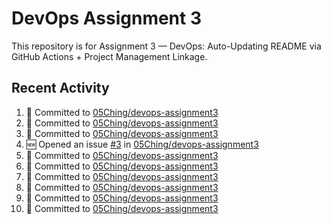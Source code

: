 # DevOps Assignment 3

This repository is for Assignment 3 — DevOps: Auto-Updating README via GitHub Actions + Project Management Linkage.

## Recent Activity
<!--START_SECTION:activity-->
1. 📝 Committed to [05Ching/devops-assignment3](https://github.com/05Ching/devops-assignment3/commit/0ea9787ddd73aa0d41dc07df574e8b75e5657a7e)
2. 📝 Committed to [05Ching/devops-assignment3](https://github.com/05Ching/devops-assignment3/commit/1e02aadcb04a89b25a71839d6d0104f9169c1deb)
3. 📝 Committed to [05Ching/devops-assignment3](https://github.com/05Ching/devops-assignment3/commit/828123f717c064a4d174f661f907e2974d3bc447)
4. 🆕 Opened an issue [#3](https://github.com/05Ching/devops-assignment3/issues/3) in [05Ching/devops-assignment3](https://github.com/05Ching/devops-assignment3)
5. 📝 Committed to [05Ching/devops-assignment3](https://github.com/05Ching/devops-assignment3/commit/f4c49801fc591f75ea0f9574fe06ce18e0160616)
6. 📝 Committed to [05Ching/devops-assignment3](https://github.com/05Ching/devops-assignment3/commit/cf417e09a76f1a9fcd22f27924ea9e4ecb226140)
7. 📝 Committed to [05Ching/devops-assignment3](https://github.com/05Ching/devops-assignment3/commit/74def6c05ab9cda32ae0a965acdce8d5835798ef)
8. 📝 Committed to [05Ching/devops-assignment3](https://github.com/05Ching/devops-assignment3/commit/86e99355795f09fa6d2e0788fa2e307cf6b54464)
9. 📝 Committed to [05Ching/devops-assignment3](https://github.com/05Ching/devops-assignment3/commit/3d119a0bd4d74dc5d57f3fd2111c694c6d62e6d8)
10. 📝 Committed to [05Ching/devops-assignment3](https://github.com/05Ching/devops-assignment3/commit/24702fa7ecf2d80fe8cc8e57b9243e7ef6605c70)
<!--END_SECTION:activity-->
